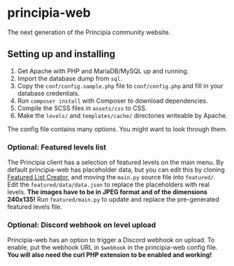 # principia-web
The next generation of the Principia community website.

## Setting up and installing
1. Get Apache with PHP and MariaDB/MySQL up and running.
1. Import the database dump from `sql`.
1. Copy the `conf/config.sample.php` file to `conf/config.php` and fill in your database credentials.
1. Run `composer install` with Composer to download dependencies.
1. Compile the SCSS files in `assets/css` to CSS.
1. Make the `levels/` and `templates/cache/` directories writeable by Apache.

The config file contains many options. You might want to look through them.

### Optional: Featured levels list
The Principia client has a selection of featured levels on the main menu. By default principia-web has placeholder data, but you can edit this by cloning [Featured List Creator](https://github.com/principia-preservation-project/featured-list-creator), and moving the `main.py` source file into `featured/`. Edit the `featured/data/data.json` to replace the placeholders with real levels. **The images have to be in JPEG format and of the dimensions 240x135!** Run `featured/main.py` to update and replace the pre-generated featured levels file.

### Optional: Discord webhook on level upload
Principia-web has an option to trigger a Discord webhook on upload. To enable, put the webhook URL in `$webhook` in the principia-web config file. **You will also need the curl PHP extension to be enabled and working!**